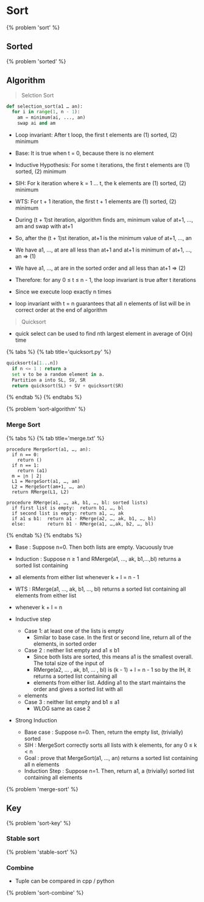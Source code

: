 # Sort

{% problem 'sort' %}

## Sorted

{% problem 'sorted' %}

## Algorithm

> Selction Sort

```py
def selection_sort(a1 … an):
  for i in range(1, n - 1):
    am = minimum(ai, ..., an)
    swap ai and am
```

* Loop invariant: After t loop, the first t elements are (1) sorted, (2) minimum
* Base: It is true when t = 0, because there is no element
* Inductive Hypothesis: For some t iterations, the first t elements are (1) sorted, (2) minimum

* SIH: For k iteration where k = 1 … t, the k elements are (1) sorted, (2) minimum
* WTS: For t + 1 iteration, the first t + 1 elements are (1) sorted, (2) minimum

* During (t + 1)st iteration, algorithm finds am, minimum value of at+1, …, am and swap with at+1
* So, after the (t + 1)st iteration, at+1 is the minimum value of at+1, ..., an

* We have a1, ..., at are all less than at+1 and at+1 is minimum of at+1, ..., an ⇒  (1)
* We have a1, …, at are in the sorted order and all less than at+1 ⇒ (2)

* Therefore: for any 0 ≤ t ≤ n - 1, the loop invariant is true after t iterations

* Since we execute loop exactly n times
* loop invariant with t = n guarantees that all n elements of list will be in correct order at the end of algorithm

> Quicksort

* quick select can be used to find nth largest element in average of O(n) time

{% tabs %}
{% tab title='quicksort.py' %}

```py
quicksort(a[1...n])
  if n <= 1 : return a
  set v to be a random element in a.
  Partition a into SL, SV, SR
  return quicksort(SL) + SV + quicksort(SR)
```

{% endtab %}
{% endtabs %}

{% problem 'sort-algorithm' %}

### Merge Sort

{% tabs %}
{% tab title='merge.txt' %}

```text
procedure MergeSort(a1, …, an):
  if n == 0:
    return ()
  if n == 1:
    return (a1)
  m = ⌊n | 2⌋
  L1 = MergeSort(a1, …, am)
  L2 = MergeSort(am+1, …, an)
  return RMerge(L1, L2)

procedure RMerge(a1, …, ak, b1, …, bl: sorted lists)
  if first list is empty:  return b1, …, bl
  if second list is empty: return a1, …, ak
  if a1 ≤ b1:  return a1 · RMerge(a2, …, ak, b1, …, bl)
  else:        return b1 · RMerge(a1, …,ak, b2, …, bl)
```

{% endtab %}
{% endtabs %}

* Base : Suppose n=0. Then both lists are empty. Vacuously true
* Induction : Suppose n ≥ 1 and RMerge(a1, ..., ak, b1,...,bl) returns a sorted list containing
* all elements from either list whenever k + l = n - 1
* WTS : RMerge(a1, ..., ak, b1, ..., bl) returns a sorted list containing all elements from either list
* whenever k + l = n

* Inductive step
  * Case 1: at least one of the lists is empty
    * Similar to base case. In the first or second line, return all of the elements, in sorted order
  * Case 2 : neither list empty and a1 ≤ b1
    * Since both lists are sorted, this means a1 is the smallest overall. The total size of the input of
    * RMerge(a2, ... , ak, b1, ... , bl) is (k - 1) + l = n - 1 so by the IH, it returns a sorted list containing all
    * elements from either list. Adding a1 to the start maintains the order and gives a sorted list with all
  * elements
  * Case 3 : neither list empty and b1 ≤ a1
    * WLOG same as case 2

* Strong Induction
  * Base case : Suppose n=0. Then, return the empty list, (trivially) sorted
  * SIH : MergeSort correctly sorts all lists with k elements, for any 0 ≤ k < n
  * Goal : prove that MergeSort(a1, ..., an) returns a sorted list containing all n elements
  * Induction Step : Suppose n=1. Then, return a1, a (trivially) sorted list containing all elements

{% problem 'merge-sort' %}

## Key

{% problem 'sort-key' %}

### Stable sort

{% problem 'stable-sort' %}

### Combine

* Tuple can be compared in cpp / python

{% problem 'sort-combine' %}

